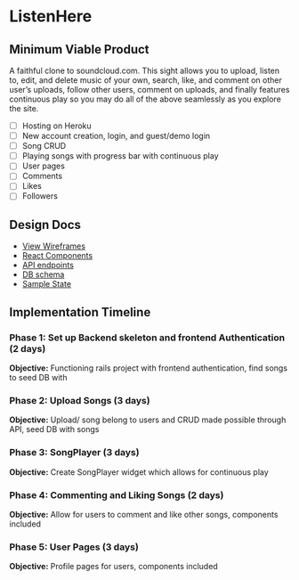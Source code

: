 # ListenHere

## Minimum Viable Product

A faithful clone to soundcloud.com. This sight allows you to upload,
listen to, edit, and delete music of your own, search, like, and comment
on other user’s uploads, follow other users, comment on uploads, and
finally features continuous play so you may do all of the above seamlessly
as you explore the site.

- [ ] Hosting on Heroku
- [ ] New account creation, login, and guest/demo login
- [ ] Song CRUD
- [ ] Playing songs with progress bar with continuous play
- [ ] User pages
- [ ] Comments
- [ ] Likes
- [ ] Followers

## Design Docs

* [View Wireframes][wireframes]
* [React Components][components]
* [API endpoints][api-endpoints]
* [DB schema][schema]
* [Sample State][sample-state]

[wireframes]: wireframes
[components]: component-hierarchy.md
[api-endpoints]: api-endpoints.md
[schema]: schema.md
[sample-state]: sample-state.md



## Implementation Timeline

### Phase 1: Set up Backend skeleton and frontend Authentication (2 days)
**Objective:** Functioning rails project with frontend authentication, find songs to seed DB with

### Phase 2: Upload Songs (3 days)
**Objective:** Upload/ song belong to users and CRUD made possible through API, seed DB with songs

### Phase 3: SongPlayer (3 days)
**Objective:** Create SongPlayer widget which allows for continuous play

### Phase 4: Commenting and Liking Songs (2 days)
**Objective:** Allow for users to comment and like other songs, components included

### Phase 5: User Pages (3 days)
**Objective:** Profile pages for users, components included

